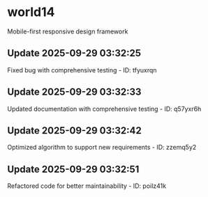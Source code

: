 # world14
Mobile-first responsive design framework

## Update 2025-09-29 03:32:25
Fixed bug with comprehensive testing - ID: tfyuxrqn


## Update 2025-09-29 03:32:33
Updated documentation with comprehensive testing - ID: q57yxr6h


## Update 2025-09-29 03:32:42
Optimized algorithm to support new requirements - ID: zzemq5y2


## Update 2025-09-29 03:32:51
Refactored code for better maintainability - ID: poilz41k

